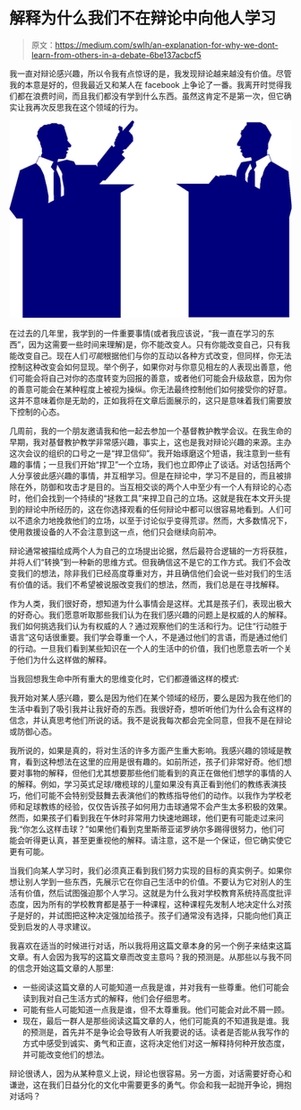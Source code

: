 # 解释为什么我们不在辩论中向他人学习

> 原文：<https://medium.com/swlh/an-explanation-for-why-we-dont-learn-from-others-in-a-debate-6be137acbcf5>

我一直对辩论感兴趣，所以令我有点惊讶的是，我发现辩论越来越没有价值。尽管我的本意是好的，但我最近又和某人在 facebook 上争论了一番。我离开时觉得我们都在浪费时间，而且我们都没有学到什么东西。虽然这肯定不是第一次，但它确实让我再次反思我在这个领域的行为。

![](img/f35ecd47086c97a140658fe404baf9be.png)

在过去的几年里，我学到的一件重要事情(或者我应该说，“我一直在学习的东西”，因为这需要一些时间来理解)是，你不能改变人。只有你能改变自己，只有我能改变自己。现在人们*可能*根据他们与你的互动以各种方式改变，但同样，你无法控制这种改变会如何显现。举个例子，如果你对与你意见相左的人表现出善意，他们可能会将自己对你的态度转变为回报的善意，或者他们可能会升级敌意，因为你的善意可能会在某种程度上被视为操纵。你无法最终控制他们如何接受你的好意。这并不意味着你是无助的，正如我将在文章后面展示的，这只是意味着我们需要放下控制的心态。

几周前，我的一个朋友邀请我和他一起去参加一个基督教护教学会议。在我生命的早期，我对基督教护教学非常感兴趣，事实上，这也是我对辩论兴趣的来源。主办这次会议的组织的口号之一是“捍卫信仰”。我开始琢磨这个短语，我注意到一些有趣的事情；一旦我们开始“捍卫”一个立场，我们也立即停止了谈话。对话包括两个人分享彼此感兴趣的事情，并互相学习。但是在辩论中，学习不是目的，而且被排除在外，防御和攻击才是目的。当互相交谈的两个人中至少有一个人有辩论的心态时，他们会找到一个持续的“拯救工具”来捍卫自己的立场。这就是我在本文开头提到的辩论中所经历的，这在你选择观看的任何辩论中都可以很容易地看到。人们可以不遗余力地挽救他们的立场，以至于讨论似乎变得荒谬。然而，大多数情况下，使用救援设备的人不会注意到这一点，他们只会继续向前冲。

辩论通常被描绘成两个人为自己的立场提出论据，然后最符合逻辑的一方将获胜，并将人们“转换”到一种新的思维方式。但我确信这不是它的工作方式。我们不会改变我们的想法，除非我们已经高度尊重对方，并且确信他们会说一些对我们的生活有价值的话。我们不希望被说服改变我们的想法，然而，我们总是在寻找解释。

作为人类，我们很好奇，想知道为什么事情会是这样。尤其是孩子们，表现出极大的好奇心。我们愿意听取那些我们认为在我们感兴趣的问题上是权威的人的解释。我们如何挑选我们认为有权威的人？通过观察他们的生活和行为。记住“行动胜于语言”这句话很重要。我们学会尊重一个人，不是通过他们的言语，而是通过他们的行动。一旦我们看到某些知识在一个人的生活中的价值，我们也愿意去听一个关于他们为什么这样做的解释。

当我回想我生命中所有重大的思维变化时，它们都遵循这样的模式:

我开始对某人感兴趣，要么是因为他们在某个领域的经历，要么是因为我在他们的生活中看到了吸引我并让我好奇的东西。我很好奇，想听听他们为什么会有这样的信念，并认真思考他们所说的话。我不是说我每次都会完全同意，但我不是在辩论或防御心态。

我所说的，如果是真的，将对生活的许多方面产生重大影响。我感兴趣的领域是教育，看到这种想法在这里的应用是很有趣的。如前所述，孩子们非常好奇。他们想要对事物的解释，但他们尤其想要那些他们能看到的真正在做他们想学的事情的人的解释。例如，学习英式足球/橄榄球的儿童如果没有真正看到他们的教练表演技巧，他们可能不会特别受鼓舞去表演他们的教练指导他们的动作。以我作为学校老师和足球教练的经验，仅仅告诉孩子如何用力击球通常不会产生太多积极的效果。然而，如果孩子们看到我在午休时非常用力快速地踢球，他们更有可能走过来问我:“你怎么这样击球？”如果他们看到克里斯蒂亚诺罗纳尔多踢得很努力，他们可能会听得更认真，甚至更重视他的解释。请注意，这不是一个保证，但它确实使它更有可能。

当我们向某人学习时，我们必须真正看到我们努力实现的目标的真实例子。如果你想让别人学到一些东西，先展示它在你自己生活中的价值。不要认为它对别人的生活有价值，然后试图强迫那个人学习。这就是为什么我对学校教育系统持高度批评态度，因为所有的学校教育都是基于一种课程，这种课程先发制人地决定什么对孩子是好的，并试图把这种决定强加给孩子。孩子们通常没有选择，只能向他们真正受到启发的人寻求建议。

我喜欢在适当的时候进行对话，所以我将用这篇文章本身的另一个例子来结束这篇文章。有人会因为我写的这篇文章而改变主意吗？我的预测是。从那些以与我不同的信念开始这篇文章的人那里:

*   一些阅读这篇文章的人可能知道一点我是谁，并对我有一些尊重。他们可能会读到我对自己生活方式的解释，他们会仔细思考。
*   可能有些人可能知道一点我是谁，但不太尊重我。他们可能会对此不屑一顾。
*   现在，最后一群人是那些阅读这篇文章的人，他们可能真的不知道我是谁。我的预测是，首先并不是争论会导致有人听我要说的话。读者是否能从我写作的方式中感受到诚实、勇气和正直，这将决定他们对这一解释持何种开放态度，并可能改变他们的想法。

辩论很诱人，因为从某种意义上说，辩论也很容易。另一方面，对话需要好奇心和谦逊，这在我们日益分化的文化中需要更多的勇气。你会和我一起抛开争论，拥抱对话吗？